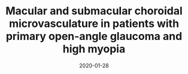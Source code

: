 ---
title: "Macular and submacular choroidal microvasculature in patients with primary open-angle glaucoma and high myopia"
collection:  journals
permalink: /publication/Macular
date: 2020-01-28
year: "2021"
venue: "Br. J. Ophthalmol."
city: 
state: ""
thumbnail: 
teaser : 
authors: "Fengbin Lin, Zhen Qiu, Fei Li, Yu Chen, Yuying Peng, Meiling Chen, Yunhe Song, Jian Xiong, Weijing Cheng, Yuhong Liu, Mingkui Tan, Xiulan Zhang and Robert Weinreb"
bibtex: Macular.txt
uri: 
arxiv: 
project: 
source:
poster:
data:
---